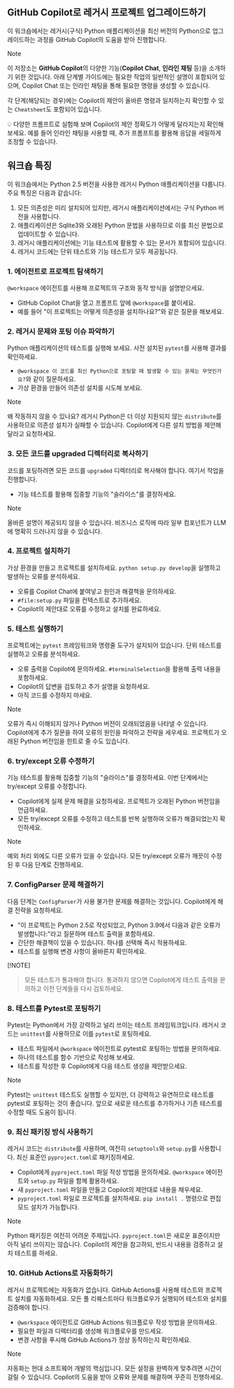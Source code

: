 ## GitHub Copilot로 레거시 프로젝트 업그레이드하기

이 워크숍에서는 레거시(구식) Python 애플리케이션을 최신 버전의 Python으로 업그레이드하는 과정을 GitHub Copilot의 도움을 받아 진행합니다.

> [!NOTE]
> 이 저장소는 **GitHub Copilot**의 다양한 기능(**Copilot Chat**, **인라인 채팅** 등)을 소개하기 위한 것입니다. 아래 단계별 가이드에는 필요한 작업의 일반적인 설명이 포함되어 있으며, Copilot Chat 또는 인라인 채팅을 통해 필요한 명령을 생성할 수 있습니다.
>
> 각 단계(해당되는 경우)에는 Copilot의 제안이 올바른 명령과 일치하는지 확인할 수 있는 `Cheatsheet`도 포함되어 있습니다.
>
> 💡 다양한 프롬프트로 실험해 보며 Copilot의 제안 정확도가 어떻게 달라지는지 확인해 보세요. 예를 들어 인라인 채팅을 사용할 때, 추가 프롬프트를 활용해 응답을 세밀하게 조정할 수 있습니다.

## 워크숍 특징

이 워크숍에서는 Python 2.5 버전을 사용한 레거시 Python 애플리케이션을 다룹니다. 주요 특징은 다음과 같습니다:

1. 모든 의존성은 미리 설치되어 있지만, 레거시 애플리케이션에서는 구식 Python 버전을 사용합니다.
2. 애플리케이션은 Sqlite3와 오래된 Python 문법을 사용하므로 이를 최신 문법으로 업데이트할 수 있습니다.
3. 레거시 애플리케이션에는 기능 테스트에 활용할 수 있는 문서가 포함되어 있습니다.
4. 레거시 코드에는 단위 테스트와 기능 테스트가 모두 제공됩니다.

### 1. 에이전트로 프로젝트 탐색하기

`@workspace` 에이전트를 사용해 프로젝트의 구조와 동작 방식을 설명받으세요.

- GitHub Copilot Chat을 열고 프롬프트 앞에 `@workspace`를 붙이세요.
- 예를 들어 "이 프로젝트는 어떻게 의존성을 설치하나요?"와 같은 질문을 해보세요.

### 2. 레거시 문제와 포팅 이슈 파악하기

Python 애플리케이션의 테스트를 실행해 보세요. 사전 설치된 `pytest`를 사용해 결과를 확인하세요.

- `@workspace 이 코드를 최신 Python으로 포팅할 때 발생할 수 있는 문제는 무엇인가요?`와 같이 질문하세요.
- 가상 환경을 만들어 의존성 설치를 시도해 보세요.

> [!NOTE]
> 왜 작동하지 않을 수 있나요? 레거시 Python은 더 이상 지원되지 않는 `distribute`를 사용하므로 의존성 설치가 실패할 수 있습니다.
> Copilot에게 다른 설치 방법을 제안해 달라고 요청하세요.

### 3. 모든 코드를 upgraded 디렉터리로 복사하기

코드를 포팅하려면 모든 코드를 `upgraded` 디렉터리로 복사해야 합니다. 여기서 작업을 진행합니다.

- 기능 테스트를 활용해 집중할 기능의 "슬라이스"를 결정하세요.

> [!NOTE]
> 올바른 설명이 제공되지 않을 수 있습니다. 비즈니스 로직에 따라 일부 컴포넌트가 LLM에 명확히 드러나지 않을 수 있습니다.

### 4. 프로젝트 설치하기

가상 환경을 만들고 프로젝트를 설치하세요. `python setup.py develop`을 실행하고 발생하는 오류를 분석하세요.

- 오류를 Copilot Chat에 붙여넣고 원인과 해결책을 문의하세요.
- `#file:setup.py` 파일을 컨텍스트로 추가하세요.
- Copilot의 제안대로 오류를 수정하고 설치를 완료하세요.

### 5. 테스트 실행하기

프로젝트에는 `pytest` 프레임워크와 명령줄 도구가 설치되어 있습니다. 단위 테스트를 실행하고 오류를 분석하세요.

- 오류 출력을 Copilot에 문의하세요. `#terminalSelection`을 활용해 출력 내용을 포함하세요.
- Copilot의 답변을 검토하고 추가 설명을 요청하세요.
- 아직 코드를 수정하지 마세요.

> [!NOTE]
> 오류가 즉시 이해되지 않거나 Python 버전이 오래되었음을 나타낼 수 있습니다. Copilot에게 추가 질문을 하여 오류의 원인을 파악하고 전략을 세우세요. 프로젝트가 오래된 Python 버전임을 힌트로 줄 수도 있습니다.

### 6. try/except 오류 수정하기

기능 테스트를 활용해 집중할 기능의 "슬라이스"를 결정하세요. 이번 단계에서는 try/except 오류를 수정합니다.

- Copilot에게 실제 문제 해결을 요청하세요. 프로젝트가 오래된 Python 버전임을 언급하세요.
- 모든 try/except 오류를 수정하고 테스트를 반복 실행하여 오류가 해결되었는지 확인하세요.

> [!NOTE]
> 예외 처리 외에도 다른 오류가 있을 수 있습니다. 모든 try/except 오류가 깨끗이 수정된 후 다음 단계로 진행하세요.

### 7. ConfigParser 문제 해결하기

다음 단계는 `ConfigParser`가 사용 불가한 문제를 해결하는 것입니다. Copilot에게 해결 전략을 요청하세요.

- "이 프로젝트는 Python 2.5로 작성되었고, Python 3.9에서 다음과 같은 오류가 발생합니다:"라고 질문하며 테스트 출력을 포함하세요.
- 간단한 해결책이 있을 수 있습니다. 하나를 선택해 즉시 적용하세요.
- 테스트를 실행해 변경 사항이 올바른지 확인하세요.

[!NOTE]
> 모든 테스트가 통과해야 합니다. 통과하지 않으면 Copilot에게 테스트 출력을 문의하고 이전 단계들을 다시 검토하세요.

### 8. 테스트를 Pytest로 포팅하기

Pytest는 Python에서 가장 강력하고 널리 쓰이는 테스트 프레임워크입니다. 레거시 코드는 `unittest`를 사용하므로 이를 `pytest`로 포팅하세요.

- 테스트 파일에서 `@workspace` 에이전트로 pytest로 포팅하는 방법을 문의하세요.
- 하나의 테스트를 함수 기반으로 작성해 보세요.
- 테스트를 작성한 후 Copilot에게 다음 테스트 생성을 제안받으세요.

> [!NOTE]
> Pytest는 `unittest` 테스트도 실행할 수 있지만, 더 강력하고 유연하므로 테스트를 pytest로 포팅하는 것이 좋습니다. 앞으로 새로운 테스트를 추가하거나 기존 테스트를 수정할 때도 도움이 됩니다.

### 9. 최신 패키징 방식 사용하기

레거시 코드는 `distribute`를 사용하며, 여전히 `setuptools`와 `setup.py`를 사용합니다. 최신 표준인 `pyproject.toml`로 패키징하세요.

- Copilot에게 `pyproject.toml` 파일 작성 방법을 문의하세요. `@workspace` 에이전트와 `setup.py` 파일을 함께 활용하세요.
- 새 `pyproject.toml` 파일을 만들고 Copilot의 제안대로 내용을 채우세요.
- `pyproject.toml` 파일로 프로젝트를 설치하세요. `pip install .` 명령으로 편집 모드 설치가 가능합니다.

> [!NOTE]
> Python 패키징은 여전히 어려운 주제입니다. `pyproject.toml`은 새로운 표준이지만 아직 널리 쓰이지는 않습니다. Copilot의 제안을 참고하되, 반드시 내용을 검증하고 설치 테스트를 하세요.

### 10. GitHub Actions로 자동화하기

레거시 프로젝트에는 자동화가 없습니다. GitHub Actions를 사용해 테스트와 프로젝트 설치를 자동화하세요. 모든 풀 리퀘스트마다 워크플로우가 실행되어 테스트와 설치를 검증해야 합니다.

- `@workspace` 에이전트로 GitHub Actions 워크플로우 작성 방법을 문의하세요.
- 필요한 파일과 디렉터리를 생성해 워크플로우를 만드세요.
- 변경 사항을 푸시해 GitHub Actions가 정상 동작하는지 확인하세요.

> [!NOTE]
> 자동화는 현대 소프트웨어 개발의 핵심입니다. 모든 설정을 완벽하게 맞추려면 시간이 걸릴 수 있습니다. Copilot의 도움을 받아 오류와 문제를 해결하며 꾸준히 진행하세요.
